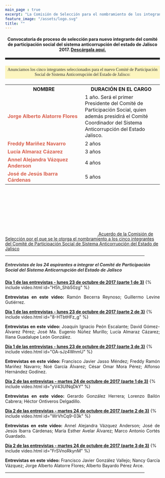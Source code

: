 ```yaml
---
main_page : true
excerpt: "La Comisión de Selección para el nombramiento de los integrantes del Comité de Participación Social del Sistema Anticorrupción del Estado de Jalisco, se constituye por 9 ciudadanas y ciudadanos comprometidos con la vida pública de nuestra Entidad. Esta Comisión fue designada por el Congreso del Estado con fundamento en la Constitución Política de Jalisco y la Ley del Sistema Anticorrupción Local. Su labor fundamental será identificar, seleccionar y nombrar a quienes formarán el primer Comité de Participación Social del Sistema Estatal Anticorrupción, pieza vital para la sinergia entre la sociedad civil y el sector gobierno en las tareas de prevención, investigación y sanción de los actos de corrupción."
feature_image: "/assets/logo.svg"
title: ""
---
```

<h4 style="text-align:center;">Convocatoria de proceso de selección para nuevo integrante del comité de participación social del sistema anticorrupción del estado de Jalisco 2017. <a href="http://comisionsaejalisco.org/documentos/ConvocatoriaCPSJalisco_con_notas_agregadas.pdf">Descárgala aquí.</a></h4>
<p></p>
<div style="background-color: #262626; height:6px; width:100%; display:block;"></div>
<p></p>
<h4 style="color: #333; background: #fcf5bf; text-align: center; font-weight: normal; padding: 5px; font-family: Karla">Anunciamos los cinco integrantes seleccionados para el nuevo Comité de Participación Social de Sistema Anticorrupción del Estado de Jalisco:</h4>

<p></p>
<p></p>

<table class="table3"><tbody>
	<tr><th style="width: 50%"> <b> NOMBRE</b></th><th><b>DURACIÓN EN EL CARGO</b></th></tr>
	<tr><td> <span style="color: #d8604e; font-weight:bold" class="medium"> Jorge Alberto Alatorre Flores</span></td><td><div style="line-height: 1.3rem"><span>1 año.  Será el primer Presidente del Comité de Participación Social, quien además presidirá el Comité Coordinador del Sistema Anticorrupción del Estado Jalisco.</span></div></td></tr>
	<tr><td> <span style="color: #d8604e; font-weight:bold" class="medium"> Freddy Mariñez Navarro</span></td><td><span>2 años</span></td></tr>
	<tr><td> <span style="color: #d8604e; font-weight:bold" class="medium"> Lucía Almaraz Cázarez</span></td><td><span>3 años</span></td></tr>
	<tr><td> <span style="color: #d8604e; font-weight:bold" class="medium"> Annel Alejandra Vázquez Anderson</span></td><td><span>4 años</span></td></tr>
	<tr><td> <span style="color: #d8604e; font-weight:bold" class="medium"> José de Jesús Ibarra Cárdenas</span></td><td><span>5 años</span></td></tr>
</tbody></table>
<p></p>
<p></p>
<p></p>
<p></p>
<div>
<a href="/documentos/Acuerdo_30_de_octubre_2017.pdf" class="svg_text_link"><svg class="icon" role="img">  <use xlink:href="#doc-pdf">  </use>  </svg>   <span class="specialunderline2" style="line-height: 1rem;"> Acuerdo de la Comisión de Selección por el que se le otorga el nombramiento a los cinco integrantes del Comité de Participación Social de Sistema Anticorrupción del Estado de Jalisco</span></a></div>
<p></p>
<div style="text-align:center">
<hr style="width:90%"></div>
<p></p>
<p></p>
<h5 style="color: #333333;">Entrevistas de los 24 aspirantes a integrar el Comité de Participación Social del Sistema Anticorrupción del Estado de Jalisco</h5>

<p></p>
<p></p>


<a href="https://www.youtube.com/watch?v=H5h_Shb50zg"><span class="specialunderline2" style="line-height: 1rem;"> <b>Día 1 de las entrevistas - lunes 23 de octubre de 2017 (parte 1 de 3)</b></span></a>
{% include video.html id="H5h_Shb50zg" %}
<p style="text-align:justify"><b>Entrevistas en este video: </b> Ramón Becerra Reynoso; Guillermo Levine Gutiérrez.</p>
<p></p>
<p></p>


<a href="https://www.youtube.com/watch?v=8-HTbtHFz_g"><span class="specialunderline2" style="line-height: 1rem;"> <b>Día 1 de las entrevistas - lunes 23 de octubre de 2017 (parte 2 de 3)</b></span></a>
{% include video.html id="8-HTbtHFz_g" %}
<p style="text-align:justify"><b>Entrevistas en este video: </b> Joaquín Ignacio Peón Escalante; David Gómez-Álvarez Pérez; José Ma. Eugenio Núñez Murillo; Lucía Almaraz Cázarez; Iliana Guadalupe León González.</p>
<p></p>
<p></p>

<a href="https://www.youtube.com/watch?v=OA-sJz4WnmU"><span class="specialunderline2" style="line-height: 1rem;"> <b>Día 1 de las entrevistas - lunes 23 de octubre de 2017 (parte 3 de 3)</b></span></a>
{% include video.html id="OA-sJz4WnmU" %}
<p style="text-align:justify"><b>Entrevistas en este video: </b> Francisco Javier Jasso Méndez; Freddy Ramón Mariñez Navarro; Noé García Álvarez; César Omar Mora Pérez; Alfonso Hernández Godínez.</p>


<p></p><p></p>


<a href="https://www.youtube.com/watch?v=yV43UlNqDkY"><span class="specialunderline2" style="line-height: 1rem;"> <b>Día 2 de las entrevistas - martes 24 de octubre de 2017 (parte 1 de 3)</b></span></a>
{% include video.html id="yV43UlNqDkY" %}
<p style="text-align:justify"><b>Entrevistas en este video: </b> Gerardo González Herrera; Lorenzo Bailón Cabrera; Héctor Ontiveros Delgadillo.</p>
<p></p>
<p></p>

<a href="https://www.youtube.com/watch?v=WrVhCq9-03k"><span class="specialunderline2" style="line-height: 1rem;"> <b>Día 2 de las entrevistas - martes 24 de octubre de 2017 (parte 2 de 3)</b></span></a>
{% include video.html id="WrVhCq9-03k" %}
<p style="text-align:justify"><b>Entrevistas en este video: </b> Annel Alejandra Vázquez Anderson; José de Jesús Ibarra Cárdenas; María Esther Avelar Álvarez; Marco Antonio Cortés Guardado.</p>
<p></p>
<p></p>

<a href="https://www.youtube.com/watch?v=FrSVnoRkynM"><span class="specialunderline2" style="line-height: 1rem;"> <b>Día 2 de las entrevistas - martes 24 de octubre de 2017 (parte 3 de 3)</b></span></a>
{% include video.html id="FrSVnoRkynM" %}
<p style="text-align:justify"><b>Entrevistas en este video: </b> Francisco Javier González Vallejo; Nancy García Vázquez; Jorge Alberto Alatorre Flores; Alberto Bayardo Pérez Arce.</p>

<div style="text-align:center">
<hr style="width:90%"></div>


<p></p>
<p></p>

